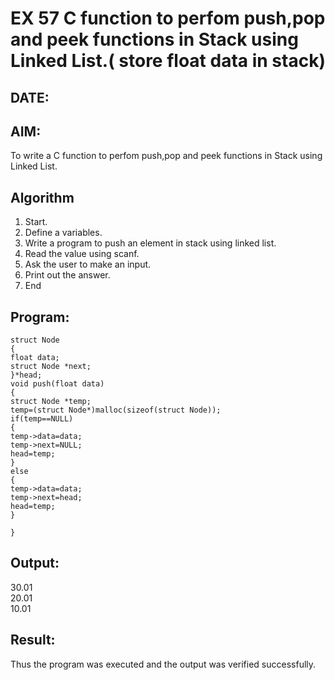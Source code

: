 # EX 57 C function to perfom push,pop and peek functions in Stack using Linked List.( store float data in stack)
## DATE:
## AIM:
To write a C function to perfom push,pop and peek functions in Stack using Linked List.

## Algorithm
1. Start. 
2. Define a variables. 
3. Write a program to push an element in stack using linked list. 
4. Read the value using scanf. 
5. Ask the user to make an input. 
6. Print out the answer. 
7. End
## Program:
```
struct Node 
{ 
float data; 
struct Node *next; 
}*head; 
void push(float data) 
{ 
struct Node *temp; 
temp=(struct Node*)malloc(sizeof(struct Node)); 
if(temp==NULL) 
{ 
temp->data=data; 
temp->next=NULL; 
head=temp; 
} 
else 
{ 
temp->data=data; 
temp->next=head; 
head=temp; 
} 
 
}
```

## Output:
30.01\
20.01\
10.01


## Result:
Thus the program was executed and the output was verified successfully.
